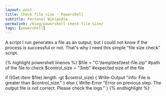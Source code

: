 ```yaml
---
layout: post
title: Check file size - Powershell
subtitle: Personal Wikipedia
permalink: /blog/powershell-check-file-size/
tags: [powershell]
---
```


A script I run generates a file as an output, but I could not know if the process is successful or not. That's why I need this simple "file size check" script.

{% highlight powershell linenos %}
$file = "C:\temp\test\test-file.zip"   #path of the file to check
$control_size = "3mb"   #expected size of the file

if ((Get-Item $file).length -gt $control_size) { 
	Write-Output "info: File is greater than $control_size." 
} 
else {
	Write-Error "Error on previous step. The output file is not correct. Please check the logs." 
}
{% endhighlight %}

<br/>
